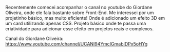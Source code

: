 Recentemente comecei acompanhar o canal no youtube do Giordane Oliveira, onde ele fala bastante sobre Front-End. Me interessei por um projetinho básico, mas muito eficiente! Onde é adicionado um efeito 3D em um card utilizando apenas CSS. Projeto básico onde te passa uma criatividade para adicionar esse efeito em projetos reais e complexos.

Canal do Giordane Oliveira: https://www.youtube.com/channel/UCANI94YmcIGmabIDPx5oHYg